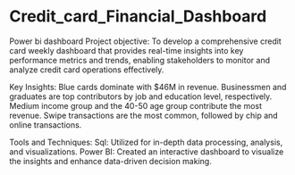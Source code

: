 # Credit_card_Financial_Dashboard
Power bi dashboard
Project objective: To develop a comprehensive credit card weekly dashboard that provides real-time insights into key performance metrics and trends, enabling stakeholders to monitor and analyze credit card operations effectively.

Key Insights:
Blue cards dominate with $46M in revenue.
Businessmen and graduates are top contributors by job and education level, respectively.
Medium income group and the 40-50 age group contribute the most revenue.
Swipe transactions are the most common, followed by chip and online transactions.

Tools and Techniques:
Sql: Utilized for in-depth data processing, analysis, and visualizations.
Power BI: Created an interactive dashboard to visualize the insights and enhance data-driven decision making.
